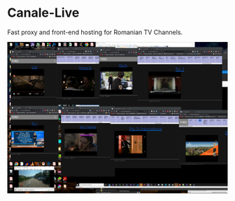 # Canale-Live

Fast proxy and front-end hosting for Romanian TV Channels.

![screenshot](https://github.com/danmincu/Canale-Live/blob/aa510fdebac65cb0bffff8c756bf536861d97671/Canale-Live/screenshot.png)
